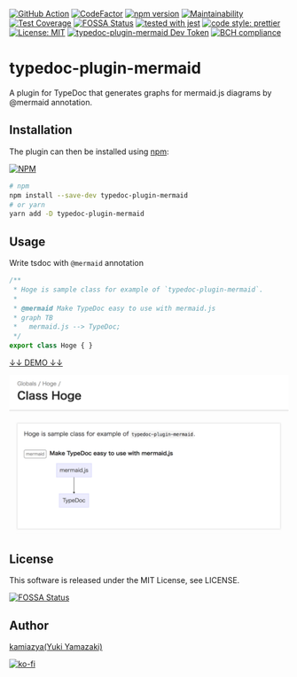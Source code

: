 [![GitHub Action](https://github.com/kamiazya/typedoc-plugin-mermaid/workflows/Node%20CI/badge.svg)](https://github.com/kamiazya/typedoc-plugin-mermaid/actions?workflow=Node+CI) [![CodeFactor](https://www.codefactor.io/repository/github/kamiazya/typedoc-plugin-mermaid/badge)](https://www.codefactor.io/repository/github/kamiazya/typedoc-plugin-mermaid) [![npm version](https://badge.fury.io/js/typedoc-plugin-mermaid.svg)](https://badge.fury.io/js/typedoc-plugin-mermaid) [![Maintainability](https://api.codeclimate.com/v1/badges/827855fa3daba03076b4/maintainability)](https://codeclimate.com/github/kamiazya/typedoc-plugin-mermaid/maintainability) [![Test Coverage](https://api.codeclimate.com/v1/badges/827855fa3daba03076b4/test_coverage)](https://codeclimate.com/github/kamiazya/typedoc-plugin-mermaid/test_coverage) [![FOSSA Status](https://app.fossa.io/api/projects/git%2Bgithub.com%2Fkamiazya%2Ftypedoc-plugin-mermaid.svg?type=shield)](https://app.fossa.io/projects/git%2Bgithub.com%2Fkamiazya%2Ftypedoc-plugin-mermaid?ref=badge_shield) [![tested with jest](https://img.shields.io/badge/tested_with-jest-99424f.svg)](https://github.com/facebook/jest) [![code style: prettier](https://img.shields.io/badge/code_style-prettier-ff69b4.svg)](https://github.com/prettier/prettier) [![License: MIT](https://img.shields.io/badge/License-MIT-yellow.svg)](https://opensource.org/licenses/MIT) [![typedoc-plugin-mermaid Dev Token](https://badge.devtoken.rocks/typedoc-plugin-mermaid)](https://devtoken.rocks/package/typedoc-plugin-mermaid) [![BCH compliance](https://bettercodehub.com/edge/badge/kamiazya/typedoc-plugin-mermaid?branch=master)](https://bettercodehub.com/)

# typedoc-plugin-mermaid

A plugin for TypeDoc that generates graphs for mermaid.js diagrams by @mermaid annotation.

## Installation

The plugin can then be installed using [npm](https://www.npmjs.com/):

[![NPM](https://nodei.co/npm/typedoc-plugin-mermaid.png)](https://nodei.co/npm/typedoc-plugin-mermaid/)

```sh
# npm
npm install --save-dev typedoc-plugin-mermaid
# or yarn
yarn add -D typedoc-plugin-mermaid
```

## Usage

Write tsdoc with `@mermaid` annotation

```typescript
/**
 * Hoge is sample class for example of `typedoc-plugin-mermaid`.
 *
 * @mermaid Make TypeDoc easy to use with mermaid.js
 * graph TB
 *   mermaid.js --> TypeDoc;
 */
export class Hoge { }
```

[↓↓ DEMO ↓↓](https://kamiazya.github.io/typedoc-plugin-samples/classes/hoge.html)

[![Example](./media/example.png)](https://kamiazya.github.io/typedoc-plugin-samples/classes/hoge.html)

## License

This software is released under the MIT License, see LICENSE.

[![FOSSA Status](https://app.fossa.io/api/projects/git%2Bgithub.com%2Fkamiazya%2Ftypedoc-plugin-mermaid.svg?type=large)](https://app.fossa.io/projects/git%2Bgithub.com%2Fkamiazya%2Ftypedoc-plugin-mermaid?ref=badge_large)

## Author

[kamiazya(Yuki Yamazaki)](https://github.com/kamiazya)

[![ko-fi](https://www.ko-fi.com/img/githubbutton_sm.svg)](https://ko-fi.com/W7W5VDNO)
